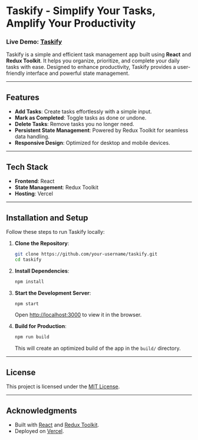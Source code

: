 # Taskify - Simplify Your Tasks, Amplify Your Productivity

### Live Demo: [Taskify](https://taskify-two-wheat.vercel.app)

Taskify is a simple and efficient task management app built using **React** and **Redux Toolkit**. It helps you organize, prioritize, and complete your daily tasks with ease. Designed to enhance productivity, Taskify provides a user-friendly interface and powerful state management.

---

## Features

- **Add Tasks**: Create tasks effortlessly with a simple input.
- **Mark as Completed**: Toggle tasks as done or undone.
- **Delete Tasks**: Remove tasks you no longer need.
- **Persistent State Management**: Powered by Redux Toolkit for seamless data handling.
- **Responsive Design**: Optimized for desktop and mobile devices.

---

## Tech Stack

- **Frontend**: React
- **State Management**: Redux Toolkit
- **Hosting**: Vercel

---

## Installation and Setup

Follow these steps to run Taskify locally:

1. **Clone the Repository**:
   ```bash
   git clone https://github.com/your-username/taskify.git
   cd taskify
   ```

2. **Install Dependencies**:
   ```bash
   npm install
   ```

3. **Start the Development Server**:
   ```bash
   npm start
   ```
   Open [http://localhost:3000](http://localhost:3000) to view it in the browser.

4. **Build for Production**:
   ```bash
   npm run build
   ```
   This will create an optimized build of the app in the `build/` directory.

---

## License

This project is licensed under the [MIT License](LICENSE).

---

## Acknowledgments

- Built with [React](https://reactjs.org/) and [Redux Toolkit](https://redux-toolkit.js.org/).
- Deployed on [Vercel](https://vercel.com/).

